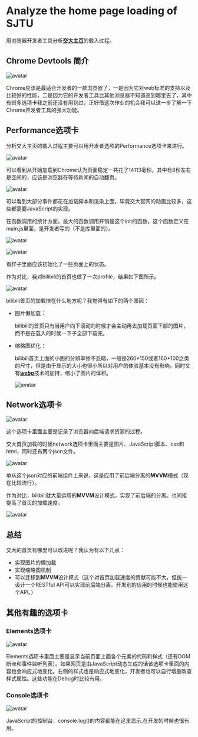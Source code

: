 # Analyze the home page loading of SJTU

用浏览器开发者工具分析[**交大主页**](https://www.sjtu.edu.cn/)的载入过程。

## Chrome Devtools 简介

![avatar](./img/devtools.JPG)

Chrome应该是最适合开发者的一款浏览器了，一是因为它对web标准的支持以及比较好的性能，二是因为它的开发者工具比其他浏览器不知道高到哪里去了，其中有很多选项卡我之前还没有用到过，正好借这次作业的机会我可以进一步了解一下Chrome开发者工具的强大功能。

## Performance选项卡

分析交大主页的载入过程主要可以用开发者选项的Performance选项卡来进行。

![avatar](./img/performance.JPG)

可以看到从开始加载到Chrome认为页面稳定一共花了14113毫秒。其中有8秒左右是空闲的，应该是浏览器在等待新闻的自动翻页。

![avatar](./img/time.JPG)

可以看到大部分事件都花在加载脚本和渲染上面，毕竟交大官网的动画比较多，这些都需要JavaScript的实现。

在函数调用的统计方面，最大的函数调用开销是这个init的函数，这个函数定义在main.js里面，是开发者写的（不是库里面的）。

![avatar](./img/functions_call.JPG)

![avatar](./img/init.JPG)

看样子里面应该初始化了一些页面上的状态。

作为对比，我对bilibili的首页也做了一次profile，结果如下图所示。

![avatar](./img/bilibili_time.JPG)

bilibili首页的加载快在什么地方呢？我觉得有如下的两个原因：

* 图片懒加载：

    bilibili的首页只有当用户向下滚动的时候才会主动再去加载页面下部的图片，而不是在载入的时候一下子全部下载完。

* 缩略图优化：

    bilibili首页上面的小图的分辨率惨不忍睹，一般是260\*150或者160\*100之类的尺寸，但是由于显示的大小也很小所以对用户的体验基本没有影响。同时又有[***webp***](https://en.wikipedia.org/wiki/WebP)技术的加持，缩小了图片的体积。

    ![avatar](./img/webp.JPG) 

## Network选项卡

![avatar](./img/network.JPG)

这个选项卡里面主要是记录了浏览器向后端请求资源的过程。

交大首页加载的时候network选项卡里面主要是图片、JavaScript脚本、css和html，同时还有两个json文件。

![avatar](./img/json.JPG)

单从这个json对应的前端组件上来说，这是应用了前后端分离的**MVVM**模式（现在比较流行）。

作为对比，bilibili就大量运用的**MVVM**设计模式，实现了前后端的分离。也间接提高了首页的加载速度。

![avatar](./img/bilibili-json.JPG)

## 总结

交大的首页有哪里可以改进呢？我认为有以下几点：

* 实现图片的懒加载
* 实现缩略图机制
* 可以迁移到**MVVM**设计模式（这个对首页加载速度的贡献可能不大，但统一设计一个RESTful API可以实现前后端分离。开发别的应用的时候也能使用这个API。）

## 其他有趣的选项卡

### Elements选项卡

![avatar](./img/elements.JPG)

Elements选项卡里面主要是显示当前页面上面各个元素的代码和样式（还有DOM断点和事件监听列表）。如果网页是由JavaScript动态生成的话该选项卡里面的内容也会响应式地变化。右侧的样式也是响应式地变化，开发者也可以自行增删改查样式属性。这些功能在Debug时比较有用。

### Console选项卡

![avatar](./img/console.JPG)

JavaScript的控制台，console.log()的内容都能在这里显示,在开发的时候也很有用。
